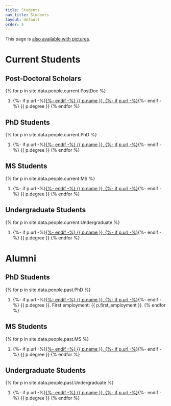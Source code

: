 ```yaml
---
title: Students
nav_title: Students
layout: default
order: 5
---
```


This page is [also available with pictures](./students-img.html).

# Current Students

## Post-Doctoral Scholars
{% for p in site.data.people.current.PostDoc %}
1. {%- if p.url -%}<a href="{{ p.url }}">{%- endif -%}
{{ p.name }}, 
{%- if p.url -%}</a>{%- endif -%}
{{ p.degree }}
{% endfor %}

## PhD Students
{% for p in site.data.people.current.PhD %}
1. {%- if p.url -%}<a href="{{ p.url }}">{%- endif -%}
{{ p.name }}, 
{%- if p.url -%}</a>{%- endif -%}
{{ p.degree }}
{% endfor %}

## MS Students
{% for p in site.data.people.current.MS %}
1. {%- if p.url -%}<a href="{{ p.url }}">{%- endif -%}
{{ p.name }}, 
{%- if p.url -%}</a>{%- endif -%}
{{ p.degree }}
{% endfor %}

## Undergraduate Students
{% for p in site.data.people.current.Undergraduate %}
1. {%- if p.url -%}<a href="{{ p.url }}">{%- endif -%}
{{ p.name }}, 
{%- if p.url -%}</a>{%- endif -%}
{{ p.degree }}
{% endfor %}

# Alumni

## PhD Students
{% for p in site.data.people.past.PhD %}
1. {%- if p.url -%}<a href="{{ p.url }}">{%- endif -%}
{{ p.name }}, 
{%- if p.url -%}</a>{%- endif -%}
{{ p.degree }}. First employment: {{ p.first_employment }}.
{% endfor %}

## MS Students
{% for p in site.data.people.past.MS %}
1. {%- if p.url -%}<a href="{{ p.url }}">{%- endif -%}
{{ p.name }}, 
{%- if p.url -%}</a>{%- endif -%}
{{ p.degree }}
{% endfor %}

## Undergraduate Students
{% for p in site.data.people.past.Undergraduate %}
1. {%- if p.url -%}<a href="{{ p.url }}">{%- endif -%}
{{ p.name }}, 
{%- if p.url -%}</a>{%- endif -%}
{{ p.degree }}
{% endfor %}



